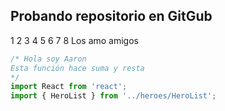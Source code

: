 ## Probando repositorio en GitGub
1
2
3
4
5
6
7
8
Los amo amigos
``` js
/* Hola soy Aaron 
Esta función hace suma y resta
*/
import React from 'react';
import { HeroList } from '../heroes/HeroList';
```